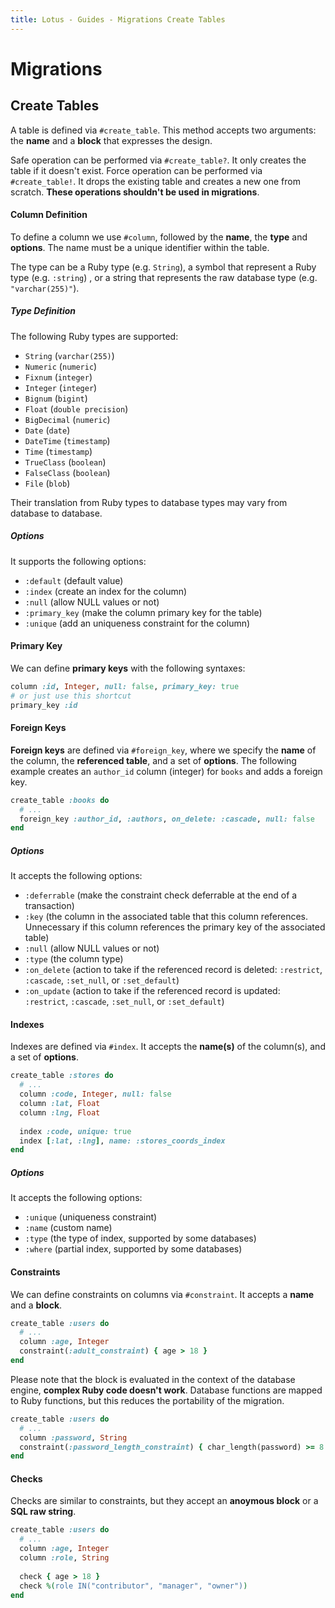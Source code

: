 ```yaml
---
title: Lotus - Guides - Migrations Create Tables
---
```


# Migrations

## Create Tables

A table is defined via `#create_table`. This method accepts two arguments: the **name** and a **block** that expresses the design.

Safe operation can be performed via `#create_table?`. It only creates the table if it doesn't exist.
Force operation can be performed via `#create_table!`. It drops the existing table and creates a new one from scratch.
**These operations shouldn't be used in migrations**.

#### Column Definition

To define a column we use `#column`, followed by the **name**, the **type** and **options**.
The name must be a unique identifier within the table.

The type can be a Ruby type (e.g. `String`), a symbol that represent a Ruby type (e.g. `:string`)  , or a string that represents the raw database type (e.g. `"varchar(255)"`).

##### Type Definition

The following Ruby types are supported:

  * `String` (`varchar(255)`)
  * `Numeric` (`numeric`)
  * `Fixnum` (`integer`)
  * `Integer` (`integer`)
  * `Bignum` (`bigint`)
  * `Float` (`double precision`)
  * `BigDecimal` (`numeric`)
  * `Date` (`date`)
  * `DateTime` (`timestamp`)
  * `Time` (`timestamp`)
  * `TrueClass` (`boolean`)
  * `FalseClass` (`boolean`)
  * `File` (`blob`)

Their translation from Ruby types to database types may vary from database to database.

##### Options

It supports the following options:

  * `:default` (default value)
  * `:index` (create an index for the column)
  * `:null` (allow NULL values or not)
  * `:primary_key` (make the column primary key for the table)
  * `:unique` (add an uniqueness constraint for the column)



#### Primary Key

We can define **primary keys** with the following syntaxes:

```ruby
column :id, Integer, null: false, primary_key: true
# or just use this shortcut
primary_key :id
```

#### Foreign Keys

**Foreign keys** are defined via `#foreign_key`, where we specify the **name** of the column, the **referenced table**, and a set of **options**.
The following example creates an `author_id` column (integer) for `books` and adds a foreign key.

```ruby
create_table :books do
  # ...
  foreign_key :author_id, :authors, on_delete: :cascade, null: false
end
```

##### Options

It accepts the following options:

  * `:deferrable` (make the constraint check deferrable at the end of a transaction)
  * `:key` (the column in the associated table that this column references. Unnecessary if this column references the primary key of the associated table)
  * `:null` (allow NULL values or not)
  * `:type` (the column type)
  * `:on_delete` (action to take if the referenced record is deleted: `:restrict`, `:cascade`, `:set_null`, or `:set_default`)
  * `:on_update` (action to take if the referenced record is updated: `:restrict`, `:cascade`, `:set_null`, or `:set_default`)


#### Indexes

Indexes are defined via `#index`. It accepts the **name(s)** of the column(s), and a set of **options**.

```ruby
create_table :stores do
  # ...
  column :code, Integer, null: false
  column :lat, Float
  column :lng, Float
  
  index :code, unique: true
  index [:lat, :lng], name: :stores_coords_index
end
```

##### Options

It accepts the following options:

  * `:unique` (uniqueness constraint)
  * `:name` (custom name)
  * `:type` (the type of index, supported by some databases)
  * `:where` (partial index, supported by some databases)


#### Constraints

We can define constraints on columns via `#constraint`. It accepts a **name** and a **block**.

```ruby
create_table :users do
  # ...
  column :age, Integer
  constraint(:adult_constraint) { age > 18 }
end
```

Please note that the block is evaluated in the context of the database engine, **complex Ruby code doesn't work**.
Database functions are mapped to Ruby functions, but this reduces the portability of the migration.

```ruby
create_table :users do
  # ...
  column :password, String
  constraint(:password_length_constraint) { char_length(password) >= 8 }
end
```

#### Checks

Checks are similar to constraints, but they accept an **anoymous block** or a **SQL raw string**.

```ruby
create_table :users do
  # ...
  column :age, Integer
  column :role, String
  
  check { age > 18 }
  check %(role IN("contributor", "manager", "owner"))
end
```
